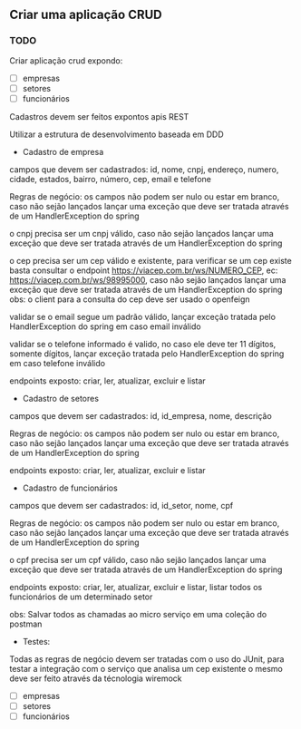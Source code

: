 ## Criar uma aplicação CRUD

### TODO

Criar aplicação crud expondo:

- [ ] empresas
- [ ] setores
- [ ] funcionários

Cadastros devem ser feitos expontos apis REST

Utilizar a estrutura de desenvolvimento baseada em DDD

* Cadastro de empresa

campos que devem ser cadastrados:
id, nome, cnpj, endereço, numero, cidade, estados, bairro, número, cep, email e telefone

Regras de negócio:
os campos não podem ser nulo ou estar em branco, caso não sejão lançados lançar uma exceção que deve ser tratada através de um HandlerException do spring

o cnpj precisa ser um cnpj válido, caso não sejão lançados lançar uma exceção que deve ser tratada através de um HandlerException do spring

o cep precisa ser um cep válido e existente, para verificar se um cep existe basta consultar o endpoint https://viacep.com.br/ws/NUMERO_CEP, ec:
https://viacep.com.br/ws/98995000, caso não sejão lançados lançar uma exceção que deve ser tratada através de um HandlerException do spring
obs: o client para a consulta do cep deve ser usado o openfeign

validar se o email segue um padrão válido, lançar exceção tratada pelo HandlerException do spring em caso email inválido

validar se o telefone informado é valido, no caso ele deve ter 11 dígitos, somente dígitos, lançar exceção tratada pelo HandlerException do spring em caso telefone inválido

endpoints exposto:
criar, ler, atualizar, excluir e listar

* Cadastro de setores

campos que devem ser cadastrados:
id, id_empresa, nome, descrição

Regras de negócio:
os campos não podem ser nulo ou estar em branco, caso não sejão lançados lançar uma exceção que deve ser tratada através de um HandlerException do spring

endpoints exposto:
criar, ler, atualizar, excluir e listar

* Cadastro de funcionários

campos que devem ser cadastrados:
id, id_setor, nome, cpf

Regras de negócio:
os campos não podem ser nulo ou estar em branco, caso não sejão lançados lançar uma exceção que deve ser tratada através de um HandlerException do spring

o cpf precisa ser um cpf válido, caso não sejão lançados lançar uma exceção que deve ser tratada através de um HandlerException do spring

endpoints exposto:
criar, ler, atualizar, excluir e listar, listar todos os funcionários de um determinado setor

obs: Salvar todos as chamadas ao micro serviço em uma coleção do postman

* Testes:

Todas as regras de negócio devem ser tratadas com o uso do JUnit, para testar a integração com o serviço que analisa um cep existente o mesmo deve ser feito através da técnologia wiremock

- [ ] empresas
- [ ] setores
- [ ] funcionários